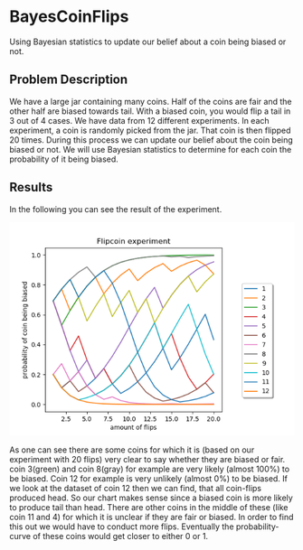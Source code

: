 # BayesCoinFlips
Using Bayesian statistics to update our belief about a coin being biased or not.

## Problem Description
We have a large jar containing many coins. Half of the coins are fair and the other half are biased towards tail. 
With a biased coin, you would flip a tail in 3 out of 4 cases. We have data from 12 different experiments. In each experiment, a coin is randomly picked from the jar. That coin is then flipped 20 times. During this process we can update our belief about the coin being biased or not. We will use Bayesian statistics to determine for each coin the probability of it being biased.

## Results

In the following you can see the result of the experiment.

![alt text](https://github.com/githubprgrammer/BayesCoinFlips/blob/master/Results.png)

As one can see there are some coins for which it is (based on our experiment with 20 flips) very clear to say whether they are biased or fair. coin 3(green) and coin 8(gray) for example are very likely (almost 100%) to be biased. Coin 12 for example is very unlikely (almost 0%) to be biased. If we look at the dataset of coin 12 then we can find, that all coin-flips produced head. So our chart makes sense since a biased coin is more likely to produce tail than head. There are other coins in the middle of these (like coin 11 and 4) for which it is unclear if they are fair or biased. In order to find this out we would have to conduct more
flips. Eventually the probability-curve of these coins would get closer to either 0 or 1.

